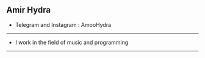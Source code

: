 ## Amir Hydra

- Telegram and Instagram : AmooHydra
----------------------------
- I work in the field of music and programming 
----------------------------
